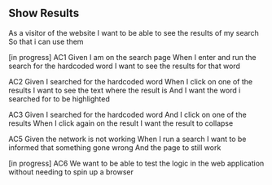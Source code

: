 ## Show Results

As a visitor of the website
I want to be able to see the results of my search
So that i can use them

[in progress]
AC1
Given I am on the search page
When I enter and run the search for the hardcoded word
I want to see the results for that word

AC2
Given I searched for the hardcoded word
When I click on one of the results
I want to see the text where the result is
And I want the word i searched for to be highlighted

AC3
Given I searched for the hardcoded word
And I click on one of the results
When I click again on the result
I want the result to collapse

AC5
Given the network is not working
When I run a search
I want to be informed that something gone wrong
And the page to still work

[in progress]
AC6
We want to be able to test the logic in the web application without needing to spin up a browser